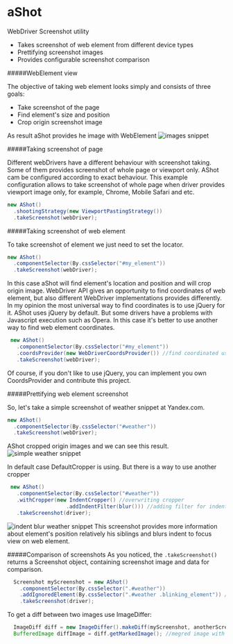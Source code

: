 aShot
=====

WebDriver Screenshot utility

* Takes screenshot of web element from different device types
* Prettifying screenshot images
* Provides configurable screenshot comparison

#####WebElement view

The objective of taking web element looks simply and consists of three goals:
* Take screenshot of the page
* Find element's size and position   
* Crop origin screenshot image

As result aShot provides he image with WebElement
![images snippet](//img/images_intent_blur.png)

#####Taking screenshot of page

Different webDrivers have a different behaviour with screenshot taking. Some of them provides screenshot of whole page or viewport only. AShot cam be configured according to exact behaviour. This example configuration allows to take screenshot of whole page when driver provides viewport image only, for example, Chrome, Mobile Safari and etc. 
```java
new AShot()
  .shootingStrategy(new ViewportPastingStrategy())
  .takeScreenshot(webDriver);
```

#####Taking screenshot of web element

To take screenshot of element we just need to set the locator.
 ```java
 new AShot()
   .componentSelector(By.cssSelector("#my_element"))
   .takeScreenshot(webDriver);
 ```
 
 In this case aShot will find element's location and position and will crop origin image. WebDriver API gives an opportunity to find coordinates of web element, but also different WebDriver implementations provides differently. In my opinion the most universal way to find coordinates is to use jQuery for it. AShot uses jQuery by default. But some drivers have a problems with Javascript execution such as Opera. In this case it's better to use another way to find web element coordinates.
  ```java
   new AShot()
     .componentSelector(By.cssSelector("#my_element"))
     .coordsProvider(new WebDriverCoordsProvider()) //find coordinated using WebDriver API
     .takeScreenshot(webDriver);
   ```
 Of course, if you don't like to use jQuery, you can implement you own CoordsProvider and contribute this project.
 
#####Prettifying web element screenshot

So, let's take a simple screenshot of weather snippet at Yandex.com.

 ```java
 new AShot()
   .componentSelector(By.cssSelector("#weather"))
   .takeScreenshot(webDriver);
 ```
 AShot cropped origin images and we can see this result.
 ![simple weather snippet](//doc/img/def_crop.png)
 
 In default case DefaultCropper is using. But there is a way to use another cropper
 
 ```java
  new AShot()
    .componentSelector(By.cssSelector("#weather"))
    .withCropper(new IndentCropper() //overwriting cropper
                    .addIndentFilter(blur())) //adding filter for indent
    .takeScreenshot(driver);
  ```
  
  ![indent blur weather snippet](//doc/img/weather_indent_blur.png)
  This screenshot provides more information about element's position relatively his siblings and blurs indent to focus view on web element.
  
#####Comparison of screenshots
As you noticed, the ```.takeScreenshot()``` returns a Screenshot object, containing screenshot image and data for comparison.

```java
  Screenshot myScreenshot = new AShot()
    .componentSelector(By.cssSelector(".#weather"))
    .addIgnoredElement(By.cssSelector(".#weather .blinking_element")) //ignored element
    .takeScreenshot(driver);
```

To get a diff between two images use ImageDiffer:

```java
  ImageDiff diff = new ImageDiffer().makeDiff(myScreenshot, anotherScreenshot);
  BufferedImage diffImage = diff.getMarkedImage(); //megred image with marked diff areas
```


 
 











  
  










    
    
 
  
  
  

 
 
 
 
 
 
 
 
 
 
 
 
 









 
 

 
  
 
   
 
 









